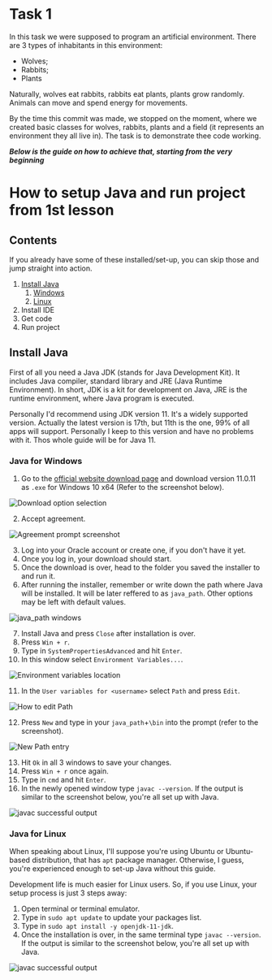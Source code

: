# Task 1
In this task we were supposed to program an artificial environment. There are 3 types of inhabitants in this environment:
- Wolves;
- Rabbits;
- Plants

Naturally, wolves eat rabbits, rabbits eat plants, plants grow randomly. Animals can move and spend energy for movements.

By the time this commit was made, we stopped on the moment, where we created basic classes for wolves, rabbits, plants and a field (it represents an environment they all live in). The task is to demonstrate thee code working.

***Below is the guide on how to achieve that, starting from the very beginning***


# How to setup Java and run project from 1st lesson
## Contents
If you already have some of these installed/set-up, you can skip those and jump straight into action.
1. [Install Java](#install-java)
    1. [Windows](#java-for-windows)
    2. [Linux](#java-for-linux)
2. Install IDE
3. Get code
4. Run project

## Install Java
First of all you need a Java JDK (stands for Java Development Kit). It includes Java compiler, standard library and JRE (Java Runtime Environment). In short, JDK is a kit for development on Java, JRE is the runtime environment, where Java program is executed.

Personally I'd recommend using JDK version 11. It's a widely supported version. Actually the latest version is 17th, but 11th is the one, 99% of all apps will support. Personally I keep to this version and have no problems with it. Thos whole guide will be for Java 11.

### Java for Windows
1. Go to the [official website download page](https://www.oracle.com/java/technologies/javase/jdk11-archive-downloads.html) and download version 11.0.11 as `.exe` for Windows 10 x64 (Refer to the screenshot below).

![Download option selection](./res/java_download_page_windows.png)

2. Accept agreement.

![Agreement prompt screenshot](./res/java_download_page_agreement_windows.png)

3. Log into your Oracle account or create one, if you don't have it yet.
4. Once you log in, your download should start.
5. Once the download is over, head to the folder you saved the installer to and run it.
6. After running the installer, remember or write down the path where Java will be installed. It will be later reffered to as `java_path`. Other options may be left with default values.

![java_path windows](./res/java_path_windows.png)

7. Install Java and press `Close` after installation is over.
8. Press `Win + r`.
9. Type in `SystemPropertiesAdvanced` and hit `Enter`.
10. In this window select `Environment Variables...`.

![Environment variables location](./res/env_vars_opener_windows.png)

11. In the `User variables for <username>` select `Path` and press `Edit`.

![How to edit Path](./res/path_env_var_windows.png)

12. Press `New` and type in your `java_path`+`\bin` into the prompt (refer to the screenshot).

![New Path entry](./res/new_path_entry_windows.png)

13. Hit `Ok` in all 3 windows to save your changes.
14. Press `Win + r` once again.
15. Type in `cmd` and hit `Enter`.
16. In the newly opened window type `javac --version`. If the output is similar to the screenshot below, you're all set up with Java.

![javac successful output](./res/javac_output_windows.png)

### Java for Linux
When speaking about Linux, I'll suppose you're using Ubuntu or Ubuntu-based distribution, that has `apt` package manager. Otherwise, I guess, you're experienced enough to set-up Java without this guide.

Development life is much easier for Linux users. So, if you use Linux, your setup process is just 3 steps away:
1. Open terminal or terminal emulator.
2. Type in `sudo apt update` to update your packages list.
3. Type in `sudo apt install -y openjdk-11-jdk`.
4. Once the installation is over, in the same terminal type `javac --version`. If the output is similar to the screenshot below, you're all set up with Java.

![javac successful output](./res/javac_output_linux.png)